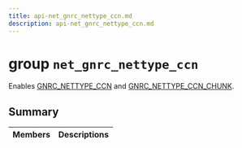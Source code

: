 ```yaml
---
title: api-net_gnrc_nettype_ccn.md
description: api-net_gnrc_nettype_ccn.md
---
```

# group `net_gnrc_nettype_ccn` 

Enables [GNRC_NETTYPE_CCN](./doc/starlight-docs/src/content/docs/apidoc/api-undefined.md#group__net__gnrc__nettype_1gga2582fbb16a318806983c225a69460902a441e410886714f030f2b7919176084da) and [GNRC_NETTYPE_CCN_CHUNK](./doc/starlight-docs/src/content/docs/apidoc/api-undefined.md#group__net__gnrc__nettype_1gga2582fbb16a318806983c225a69460902a42015eaedf9e1ee6186099ac71579021).

## Summary

 Members                        | Descriptions                                
--------------------------------|---------------------------------------------

